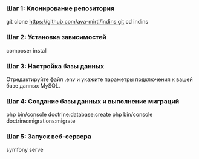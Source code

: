 ### Шаг 1: Клонирование репозитория
git clone https://github.com/ava-mirtl/indins.git
cd indins


### Шаг 2: Установка зависимостей
composer install


### Шаг 3: Настройка базы данных
Отредактируйте файл .env и укажите параметры подключения к вашей базе данных MySQL.

### Шаг 4: Создание базы данных и выполнение миграций
php bin/console doctrine:database:create
php bin/console doctrine:migrations:migrate


### Шаг 5: Запуск веб-сервера
symfony serve
